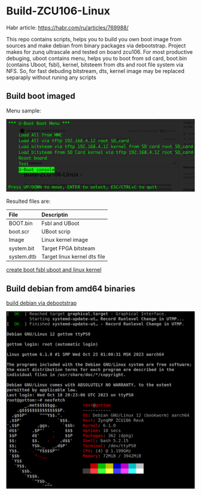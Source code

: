 # Build-ZCU106-Linux

Habr article: https://habr.com/ru/articles/769988/

This repo contains scripts, helps you to build you own boot image from sources and make debian from binary packages via debootstrap. Project makes for zunq ultrascale and tested on board zcu106. For most productive debuging, uboot contains menu, helps you to boot from sd card, boot.bin (contains Uboot, fsbl), kernel, bitsteem from dts and root file system via NFS. So, for fast debuding bitstream, dts, kernel image may be replaced separaply without runing any scripts

## Build boot imaged

Menu sample:

![UBoot menu with ftp and NFS boot options](/doc/img/uboot/uboot_men_tftp_nfs.png)

Resulted files are:

| File | Descriptin |
|:-|:-|
| BOOT.bin | Fsbl and UBoot |
| boot.scr | UBoot scrip |
| Image | Linux kernel image |
| system.bit | Target FPGA bitsteam |
| system.dtb | Target linux kernel dts file |


[create boot fsbl uboot and linux kernel](boot/README.md)



## Build debian from amd64 binaries

[build debian via debootstrap](debian/README.md)

![Debian boot screen](/doc/img/debian/debian_into_i.png)

